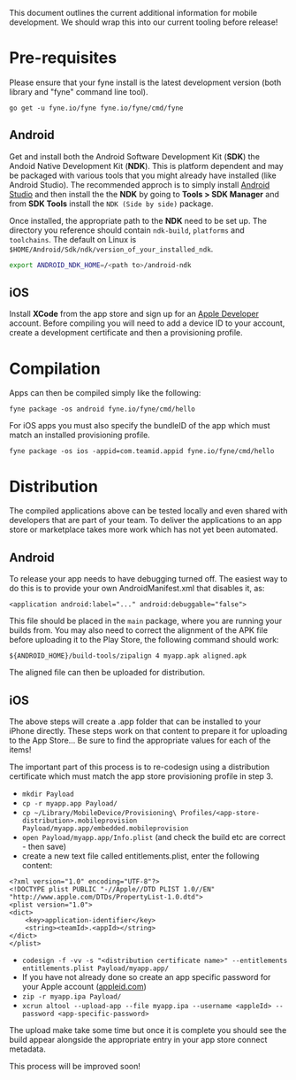 This document outlines the current additional information for mobile development.
We should wrap this into our current tooling before release!

# Pre-requisites

Please ensure that your fyne install is the latest development version (both library and "fyne" command line tool).
```
go get -u fyne.io/fyne fyne.io/fyne/cmd/fyne
```

## Android

Get and install both the Android Software Development Kit (**SDK**) the Andoid Native Development Kit (**NDK**). This is platform dependent and may be packaged with various tools that you might already have installed (like Android Studio). The recommended approch is to simply install [Android Studio](https://developer.android.com/studio/index.html) and then install the the **NDK** by going to **Tools > SDK Manager** and from **SDK Tools** install the `NDK (Side by side)` package.

Once installed, the appropriate path to the **NDK** need to be set up. The directory you reference should contain `ndk-build`, `platforms` and `toolchains`. The default on Linux is `$HOME/Android/Sdk/ndk/version_of_your_installed_ndk`.

```bash
export ANDROID_NDK_HOME=/<path to>/android-ndk
```

## iOS

Install **XCode** from the app store and sign up for an [Apple Developer](https://developer.apple.com) account.
Before compiling you will need to add a device ID to your account, create a development certificate and
then a provisioning profile.

# Compilation

Apps can then be compiled simply like the following:

`fyne package -os android fyne.io/fyne/cmd/hello`

For iOS apps you must also specify the bundleID of the app which must match an installed provisioning profile.

`fyne package -os ios -appid=com.teamid.appid fyne.io/fyne/cmd/hello`

# Distribution

The compiled applications above can be tested locally and even shared with
developers that are part of your team. To deliver the applications to an app
store or marketplace takes more work which has not yet been automated.

## Android

To release your app needs to have debugging turned off. The easiest way to do this is to
provide your own AndroidManifest.xml that disables it, as:

`<application android:label="..." android:debuggable="false">`

This file should be placed in the `main` package, where you are running your builds from.
You may also need to correct the alignment of the APK file before uploading it to the 
Play Store, the following command should work:

`${ANDROID_HOME}/build-tools/zipalign 4 myapp.apk aligned.apk`

The aligned file can then be uploaded for distribution.

## iOS

The above steps will create a .app folder that can be installed to your
iPhone directly. These steps work on that content to prepare it for uploading
to the App Store...
Be sure to find the appropriate values for each of the <placeholder> items!

The important part of this process is to re-codesign using a distribution certificate
which must match the app store provisioning profile in step 3.

* `mkdir Payload`
* `cp -r myapp.app Payload/`
* `cp ~/Library/MobileDevice/Provisioning\ Profiles/<app-store-distribution>.mobileprovision Payload/myapp.app/embedded.mobileprovision`
* `open Payload/myapp.app/Info.plist` (and check the build etc are correct - then save)
* create a new text file called entitlements.plist, enter the following content:
```
<?xml version="1.0" encoding="UTF-8"?>
<!DOCTYPE plist PUBLIC "-//Apple//DTD PLIST 1.0//EN" "http://www.apple.com/DTDs/PropertyList-1.0.dtd">
<plist version="1.0">
<dict>
    <key>application-identifier</key>
    <string><teamId>.<appId></string>
</dict>
</plist>
```
* `codesign -f -vv -s "<distribution certificate name>" --entitlements entitlements.plist Payload/myapp.app/`
* If you have not already done so create an app specific password for your
Apple account ([appleid.com](https://appleid.apple.com))
* `zip -r myapp.ipa Payload/`
* `xcrun altool --upload-app --file myapp.ipa --username <appleId> --password <app-specific-password>`

The upload make take some time but once it is complete you should see the build
appear alongside the appropriate entry in your app store connect metadata.

This process will be improved soon!

